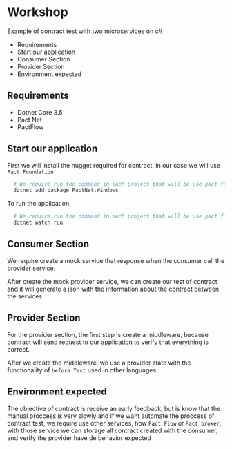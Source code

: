 # Workshop

Example of contract test with two microservices on c#

- Requirements
- Start our application
- Consumer Section
- Provider Section
- Environment expected

## Requirements

- Dotnet Core 3.5
- Pact Net
- PactFlow

## Start our application

First we will install the nugget required for contract, in our case we will use `Pact Foundation`

```bash
  # We require run the command in each project that will be use pact foundation
  dotnet add package PactNet.Windows
```

To run the application, 

```bash
  # We require run the command in each project that will be use pact foundation
  dotnet watch run
```

## Consumer Section

We require create a mock service that response when the consumer call the provider service.

After create the mock provider service, we can create our test of contract and it will generate a json with the information about the contract between the services

## Provider Section

For the provider section, the first step is create a middleware, because contract will send request to our application to verify that everything is correct.

After we create the middleware, we use a provider state with the functionality of `before Test` used in other languages


## Environment expected

The objective of contract is receive an early feedback, but is know that the manual proccess is very slowly and if we want automate the proccess of contract test, we require use other services, how `Pact Flow` or `Pact broker`, with those service we can storage all contract created with the consumer, and verify the provider have de behavior expected